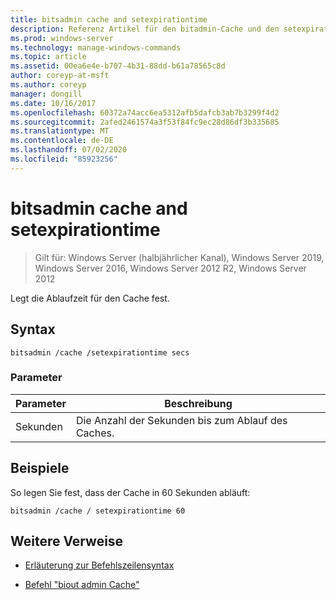 ```yaml
---
title: bitsadmin cache and setexpirationtime
description: Referenz Artikel für den bitadmin-Cache und den setexpirationtime-Befehl, mit dem die Ablaufzeit für den Cache festgelegt wird.
ms.prod: windows-server
ms.technology: manage-windows-commands
ms.topic: article
ms.assetid: 00ea6e4e-b707-4b31-88dd-b61a78565c8d
author: coreyp-at-msft
ms.author: coreyp
manager: dongill
ms.date: 10/16/2017
ms.openlocfilehash: 60372a74acc6ea5312afb5dafcb3ab7b3299f4d2
ms.sourcegitcommit: 2afed2461574a3f53f84fc9ec28d86df3b335685
ms.translationtype: MT
ms.contentlocale: de-DE
ms.lasthandoff: 07/02/2020
ms.locfileid: "85923256"
---
```

# <a name="bitsadmin-cache-and-setexpirationtime"></a>bitsadmin cache and setexpirationtime

> Gilt für: Windows Server (halbjährlicher Kanal), Windows Server 2019, Windows Server 2016, Windows Server 2012 R2, Windows Server 2012

Legt die Ablaufzeit für den Cache fest.

## <a name="syntax"></a>Syntax

```
bitsadmin /cache /setexpirationtime secs
```

### <a name="parameters"></a>Parameter

| Parameter | Beschreibung |
| -------------- | -------------- |
| Sekunden | Die Anzahl der Sekunden bis zum Ablauf des Caches. |

## <a name="examples"></a>Beispiele

So legen Sie fest, dass der Cache in 60 Sekunden abläuft:

```
bitsadmin /cache / setexpirationtime 60
```

## <a name="additional-references"></a>Weitere Verweise

- [Erläuterung zur Befehlszeilensyntax](command-line-syntax-key.md)

- [Befehl "biout admin Cache"](bitsadmin-cache.md)
